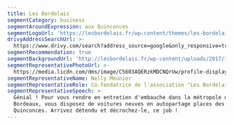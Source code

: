```yaml
---
title: Les Bordelais
segmentCategory: business
segmentAroundExpression: aux Quinconces
segmentLogoUrl: 'https://lesbordelais.fr/wp-content/themes/les-bordelais/img/logo.svg'
drivyAddressSearchUrl: >-
  https://www.drivy.com/search?address_source=google&only_responsive=true&country_scope=FR&latitude=44.8439848&longitude=-0.573847600000022&page=1&address=Quinconces%2C+Bordeaux%2C+France&city_display_name=Bordeaux
segmentRecommendation: true
segmentBackgroundUrl: 'http://lesbordelais.fr/wp-content/uploads/2017/10/association_01.png'
segmentRepresentativePhotoUrl: >-
  https://media.licdn.com/dms/image/C5603AQERzkMDCNQrUw/profile-displayphoto-shrink_800_800/0?e=1540425600&v=beta&t=EVXEWKywPx8urNuBWYo08i-BjW1WglTtbncfhS6s6Jg
segmentRepresentativeName: Nelly Meunier
segmentRepresentativeRole: Co-fondatrice de l'association "Les Bordelais"
segmentRepresentativeSpeech: >-
  Génial ! Pour vous rendre en entretien d'embauche dans la métropole de
  Bordeaux, vous disposez de voitures neuves en autopartage places des
  Quinconces. Arrivez détendu et décrochez-le, ce job !
---
```


